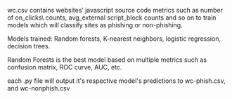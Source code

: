 wc.csv contains websites’ javascript source code metrics such as number of on_clicks\ counts, avg_external script_block counts and so on to train models which will classify sites as phishing or non-phishing.

Models trained: Random forests, K-nearest neighbors, logistic regression, decision trees.

Random Forests is the best model based on multiple metrics such as confusion matrix, ROC curve, AUC, etc.

each .py file will output it's respective model's predictions to wc-phish.csv, and wc-nonphish.csv
 


